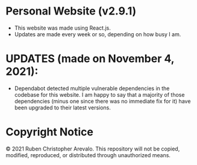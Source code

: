 # Personal Website (v2.9.1)

* This website was made using React.js.
* Updates are made every week or so, depending on how busy I am.

# UPDATES (made on November 4, 2021):

* Dependabot detected multiple vulnerable dependencies in the codebase for this website. I am happy to say that a majority of those dependencies (minus one since there was no immediate fix for it) have been upgraded to their latest versions. 

# Copyright Notice

© 2021 Ruben Christopher Arevalo. This repository will not be copied, modified, reproduced, or distributed through unauthorized means.
